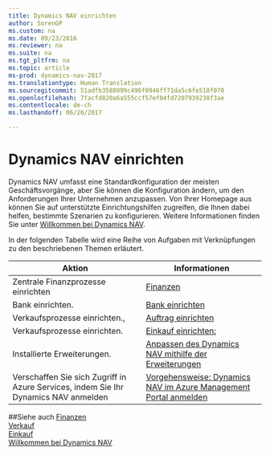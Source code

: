 ```yaml
---
title: Dynamics NAV einrichten
author: SorenGP
ms.custom: na
ms.date: 09/23/2016
ms.reviewer: na
ms.suite: na
ms.tgt_pltfrm: na
ms.topic: article
ms-prod: dynamics-nav-2017
ms.translationtype: Human Translation
ms.sourcegitcommit: 51adfb3588099c496f0946ff71da5c6fe518f070
ms.openlocfilehash: 7facfd820a6a555ccf57ef04fd7207939238f3ae
ms.contentlocale: de-ch
ms.lasthandoff: 06/26/2017

---
```


# <a name="set-up-your-dynamics-nav"></a>Dynamics NAV einrichten
Dynamics NAV umfasst eine Standardkonfiguration der meisten Geschäftsvorgänge, aber Sie können die Konfiguration ändern, um den Anforderungen Ihrer Unternehmen anzupassen.
Von Ihrer Homepage aus können Sie auf unterstützte Einrichtungshilfen zugreifen, die Ihnen dabei helfen, bestimmte Szenarien zu konfigurieren. Weitere Informationen finden Sie unter [Willkommen bei Dynamics NAV](across-get-started.md).  

In der folgenden Tabelle wird eine Reihe von Aufgaben mit Verknüpfungen zu den beschriebenen Themen erläutert.

| Aktion                                                                  | Informationen                      |
|---------------------------------------------------------------------|--------------------------|
|Zentrale Finanzprozesse einrichten|[Finanzen](finance-setup-setup-finance-setup.md)|
|Bank einrichten.|[Bank einrichten](bank-setup-banking.md)|
|Verkaufsprozesse einrichten.,|[Auftrag einrichten](sales-setup-sales.md)|
|Verkaufsprozesse einrichten.|[Einkauf einrichten:](purchasing-setup-purchasing.md)|
|Installierte Erweiterungen.|[Anpassen des Dynamics NAV mithilfe der Erweiterungen](ui-extensions.md)|
|Verschaffen Sie sich Zugriff in Azure Services, indem Sie Ihr Dynamics NAV anmelden|[Vorgehensweise: Dynamics NAV im Azure Management Portal anmelden](ui-how-register-dynamics-nav-azure.md)|

##<a name="see-also"></a>Siehe auch
[Finanzen](finance-setup.md)  
[Verkauf](sales-manage-sales.md)  
[Einkauf](purchasing-manage-purchasing.md)  
[Willkommen bei Dynamics NAV](across-get-started.md)  

